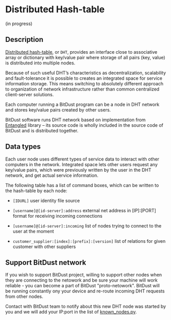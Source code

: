 # Distributed Hash-table

(in progress)


## Description

[Distributed hash-table]( https://en.wikipedia.org/wiki/Distributed_hash_table),
or `DHT`, provides an interface close to associative array or dictionary with key/value pair where storage of all pairs (key, value) is distributed into multiple nodes.

Because of such useful DHT’s characteristics as decentralization, scalability and fault-tolerance it is possible to creates an integrated space for service information storage. This means switching to absolutely different approach to organization of network infrastructure rather than common centralized client-server solutions.

Each computer running a BitDust program can be a node in DHT network and stores key/value pairs created by other users.

BitDust software runs DHT network based on implementation from [Entangled](http://entangled.sourceforge.net/) library – its source code is wholly included in the source code of BitDust and is distributed together.



## Data types

Each user node uses different types of service data to interact with other computers in the network. Integrated space lets other users request any key/value pairs, which were previously written by the user in the DHT network, and get actual service information.

The following table has a list of command boxes, which can be written to the hash-table by each node:

* `[IDURL]` 
    user identity file source

* `[username]@[id-server]:address`
    external net address in [IP]:[PORT] format for receiving incoming connections

* `[username]@[id-server]:incoming`
    list of nodes trying to connect to the user at the moment

* `customer_supplier:[index]:[prefix]:[version]`
    list of relations for given customer with other suppliers 
        

## Support BitDust network

If you wish to support BitDust project, willing to support other nodes when they are connecting to the netowork and be sure your machine will work reliable - you can become a part of BitDust "proto-netowork". BitDust will be running constantly ony your device and re-route incoming DHT requests from other nodes.

Contact with BitDust team to notify about this new DHT node was started by you and we will add your IP:port in the list of [known_nodes.py](https://github.com/bitdust-io/public/blob/fd536b01983f419030fa070b95d18c11da502b46/dht/known_nodes.py#L36).


<div class=fbcomments markdown="1">
</div>
